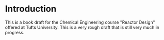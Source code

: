 # Introduction

This is a book draft for the Chemical Engineering course "Reactor Design" offered at Tufts University.
This is a very rough draft that is still very much in progress.

```{tableofcontents}
```
